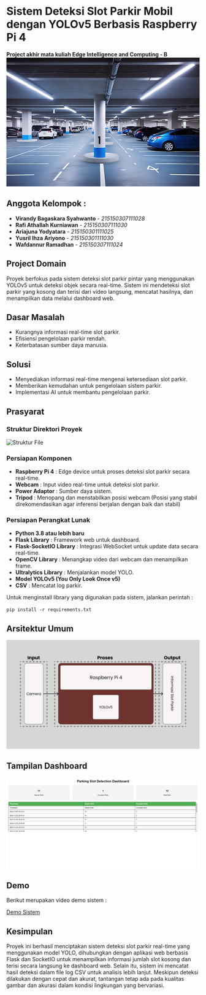 # Sistem Deteksi Slot Parkir Mobil dengan YOLOv5 Berbasis Raspberry Pi 4
**Project akhir mata kuliah Edge Intelligence and Computing - B**
![cover](assets/cover.jpg)

## Anggota Kelompok : ##
- **Virandy Bagaskara Syahwanto** - *215150307111028*
- **Rafi Athallah Kurniawan** - *215150307111030*
- **Ariajuna Yodyatara** - *215150301111025*
- **Yusril Ihza Ariyono** - *215150301111030*
- **Wafdannur Ramadhan** - *215150307111024*
## Project Domain
Proyek berfokus pada sistem deteksi slot parkir pintar yang menggunakan YOLOv5 untuk deteksi objek secara real-time. Sistem ini mendeteksi slot parkir yang kosong dan terisi dari video langsung, mencatat hasilnya, dan menampilkan data melalui dashboard web.

## Dasar Masalah
- Kurangnya informasi real-time slot parkir.
- Efisiensi pengelolaan parkir rendah.
- Keterbatasan sumber daya manusia.

## Solusi
- Menyediakan informasi real-time mengenai ketersediaan slot parkir.
- Memberikan kemudahan untuk pengelolaan sistem parkir.
- Implementasi AI untuk membantu pengelolaan parkir.

## Prasyarat
### Struktur Direktori Proyek

![Struktur File](assets/struktur-file.jpg)

### Persiapan Komponen
- **Raspberry Pi 4** : Edge device untuk proses deteksi slot parkir secara real-time.
- **Webcam** : Input video real-time untuk deteksi slot parkir. 
- **Power Adaptor** : Sumber daya sistem.
- **Tripod** : Menopang dan menstabilkan posisi webcam (Posisi yang stabil direkomendasikan agar inferensi berjalan dengan baik dan stabil)

### Persiapan Perangkat Lunak
- **Python 3.8 atau lebih baru** 
- **Flask Library** : Framework web untuk dashboard.
- **Flask-SocketIO Library** : Integrasi WebSocket untuk update data secara real-time.
- **OpenCV Library** : Menangkap video dari webcam dan menampilkan frame.
- **Ultralytics Library** : Menjalankan model YOLO.
- **Model YOLOv5 (You Only Look Once v5)**
- **CSV** : Mencatat log parkir.

Untuk menginstall library yang digunakan pada sistem, jalankan perintah :

`pip install -r requirements.txt`

## Arsitektur Umum
![Arsitektur Umum Sistem](assets/arsitektur.jpg)

## Tampilan Dashboard
![Dashboard](assets/dashboard.png)

## Demo
Berikut merupakan video demo sistem :

[Demo Sistem](assets/demo.mp4)

## Kesimpulan
Proyek ini berhasil menciptakan sistem deteksi slot parkir real-time yang menggunakan model YOLO, dihubungkan dengan aplikasi web berbasis Flask dan SocketIO untuk menampilkan informasi jumlah slot kosong dan terisi secara langsung ke dashboard web. Selain itu, sistem ini mencatat hasil deteksi dalam file log CSV untuk analisis lebih lanjut. Meskipun deteksi dilakukan dengan cepat dan akurat, tantangan tetap ada pada kualitas gambar dan akurasi dalam kondisi lingkungan yang bervariasi.
